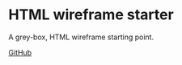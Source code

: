 # HTML wireframe starter

A grey-box, HTML wireframe starting point.

[GitHub](https://github.com/Thinkful-Ed/html-wireframe-starter)